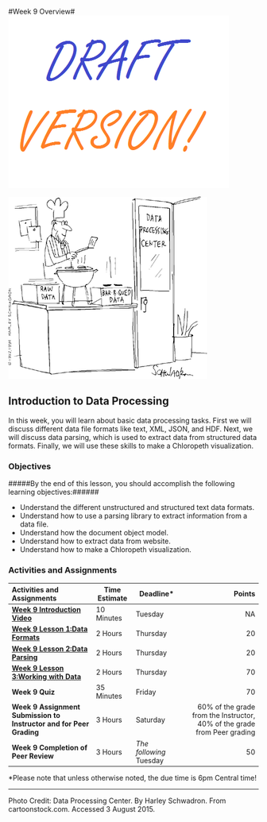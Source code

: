#Week 9 Overview#
![Draft Image](../images/Draft_Version_picture.png)

![Data Processing Comic](images/BBQ.gif)
## Introduction to Data Processing ##

In this week, you will learn about basic data processing tasks. First we will discuss different data file formats like text, XML, JSON, and HDF. Next, we will discuss data parsing, which is used to extract data from structured data formats. Finally, we will use these skills to make a Chloropeth visualization.

### Objectives ###

#####By the end of this lesson, you should accomplish the following learning objectives:######

- Understand the different unstructured and structured text data formats.
- Understand how to use a parsing library to extract information from a data file.
- Understand how the document object model.
- Understand how to extract data from website.
- Understand how to make a Chloropeth visualization.

### Activities and Assignments ###

|Activities and Assignments | Time Estimate | Deadline* | Points|
|:------| -----|-------|----------:|
|**[Week 9 Introduction Video](https://mediaspace.illinois.edu/media/Week+Nine/1_wjx4slvk)**|10 Minutes|Tuesday|NA|
|**[Week 9 Lesson 1:Data Formats](lesson1.md)**| 2 Hours |Thursday| 20|
|**[Week 9 Lesson 2:Data Parsing](lesson2.md)**| 2 Hours | Thursday | 20 |
|**[Week 9 Lesson 3:Working with Data](lesson3.md)**| 2 Hours | Thursday| 70 |
|**Week 9 Quiz**| 35 Minutes | Friday | 70|
|**Week 9 Assignment Submission to Instructor and for Peer Grading**| 3 Hours | Saturday | 60% of the grade from the Instructor, 40% of the grade from Peer grading | 
|**Week 9 Completion of Peer Review**| 3 Hours | *The following* Tuesday | 50 | 

*Please note that unless otherwise noted, the due time is 6pm Central time!

----------

Photo Credit: Data Processing Center.  By Harley Schwadron. From cartoonstock.com.  Accessed 3 August 2015.
